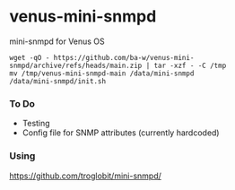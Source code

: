 # venus-mini-snmpd
mini-snmpd for Venus OS

```
wget -qO - https://github.com/ba-w/venus-mini-snmpd/archive/refs/heads/main.zip | tar -xzf - -C /tmp
mv /tmp/venus-mini-snmpd-main /data/mini-snmpd
/data/mini-snmpd/init.sh
```

### To Do
- Testing
- Config file for SNMP attributes (currently hardcoded)

### Using
https://github.com/troglobit/mini-snmpd/
